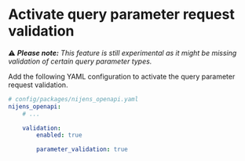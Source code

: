 # Activate query parameter request validation
⚠ _**Please note:** This feature is still experimental as it might be missing validation of certain query parameter types._

Add the following YAML configuration to activate the query parameter request validation.

```yaml
# config/packages/nijens_openapi.yaml
nijens_openapi:
    # ...

    validation:
        enabled: true

        parameter_validation: true
```
